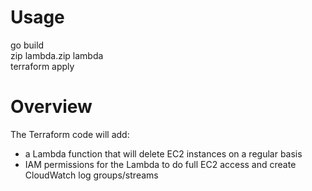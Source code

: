 # Usage

go build   
zip lambda.zip lambda  
terraform apply

# Overview
The Terraform code will add:
- a Lambda function that will delete EC2 instances on a regular basis
- IAM permissions for the Lambda to do full EC2 access and create CloudWatch log groups/streams


